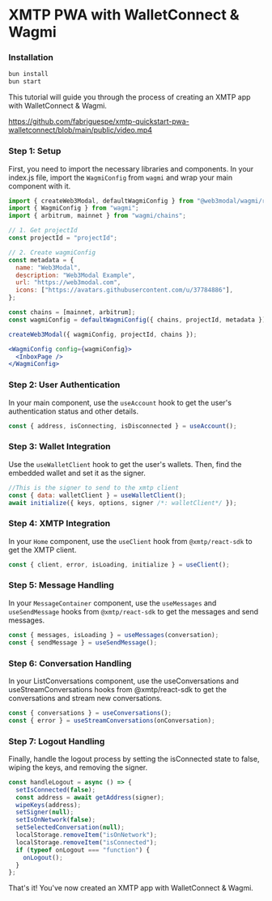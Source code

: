 # XMTP PWA with WalletConnect & Wagmi

### Installation

```bash
bun install
bun start
```

This tutorial will guide you through the process of creating an XMTP app with WalletConnect & Wagmi.

https://github.com/fabriguespe/xmtp-quickstart-pwa-walletconnect/blob/main/public/video.mp4

### Step 1: Setup

First, you need to import the necessary libraries and components. In your index.js file, import the `WagmiConfig` from `wagmi` and wrap your main component with it.

```jsx
import { createWeb3Modal, defaultWagmiConfig } from "@web3modal/wagmi/react";
import { WagmiConfig } from "wagmi";
import { arbitrum, mainnet } from "wagmi/chains";

// 1. Get projectId
const projectId = "projectId";

// 2. Create wagmiConfig
const metadata = {
  name: "Web3Modal",
  description: "Web3Modal Example",
  url: "https://web3modal.com",
  icons: ["https://avatars.githubusercontent.com/u/37784886"],
};

const chains = [mainnet, arbitrum];
const wagmiConfig = defaultWagmiConfig({ chains, projectId, metadata });

createWeb3Modal({ wagmiConfig, projectId, chains });
```

```jsx
<WagmiConfig config={wagmiConfig}>
  <InboxPage />
</WagmiConfig>
```

### Step 2: User Authentication

In your main component, use the `useAccount` hook to get the user's authentication status and other details.

```jsx
const { address, isConnecting, isDisconnected } = useAccount();
```

### Step 3: Wallet Integration

Use the `useWalletClient` hook to get the user's wallets. Then, find the embedded wallet and set it as the signer.

```jsx
//This is the signer to send to the xmtp client
const { data: walletClient } = useWalletClient();
await initialize({ keys, options, signer /*: walletClient*/ });
```

### Step 4: XMTP Integration

In your `Home` component, use the `useClient` hook from `@xmtp/react-sdk` to get the XMTP client.

```jsx
const { client, error, isLoading, initialize } = useClient();
```

### Step 5: Message Handling

In your `MessageContainer` component, use the `useMessages` and `useSendMessage` hooks from `@xmtp/react-sdk` to get the messages and send messages.

```jsx
const { messages, isLoading } = useMessages(conversation);
const { sendMessage } = useSendMessage();
```

### Step 6: Conversation Handling

In your ListConversations component, use the useConversations and useStreamConversations hooks from @xmtp/react-sdk to get the conversations and stream new conversations.

```jsx
const { conversations } = useConversations();
const { error } = useStreamConversations(onConversation);
```

### Step 7: Logout Handling

Finally, handle the logout process by setting the isConnected state to false, wiping the keys, and removing the signer.

```jsx
const handleLogout = async () => {
  setIsConnected(false);
  const address = await getAddress(signer);
  wipeKeys(address);
  setSigner(null);
  setIsOnNetwork(false);
  setSelectedConversation(null);
  localStorage.removeItem("isOnNetwork");
  localStorage.removeItem("isConnected");
  if (typeof onLogout === "function") {
    onLogout();
  }
};
```

That's it! You've now created an XMTP app with WalletConnect & Wagmi.
